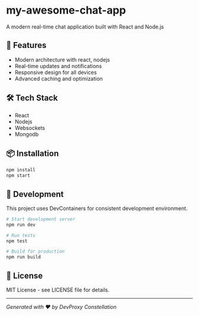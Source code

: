 # my-awesome-chat-app

A modern real-time chat application built with React and Node.js

## 🚀 Features

- Modern architecture with react, nodejs
- Real-time updates and notifications
- Responsive design for all devices
- Advanced caching and optimization

## 🛠️ Tech Stack

- React
- Nodejs
- Websockets
- Mongodb

## 📦 Installation

```bash
npm install
npm start
```

## 🔧 Development

This project uses DevContainers for consistent development environment.

```bash
# Start development server
npm run dev

# Run tests
npm test

# Build for production  
npm run build
```

## 📝 License

MIT License - see LICENSE file for details.

---

*Generated with ❤️ by DevProxy Constellation*

